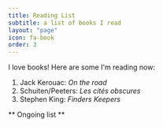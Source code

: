 ```yaml
---
title: Reading List
subtitle: a list of books I read
layout: "page"
icon: fa-book
order: 3
---
```


I love books! Here are some I'm reading now:

1. Jack Kerouac: *On the road*
2. Schuiten/Peeters: *Les cités obscures*
3. Stephen King: *Finders Keepers*

** Ongoing list **
